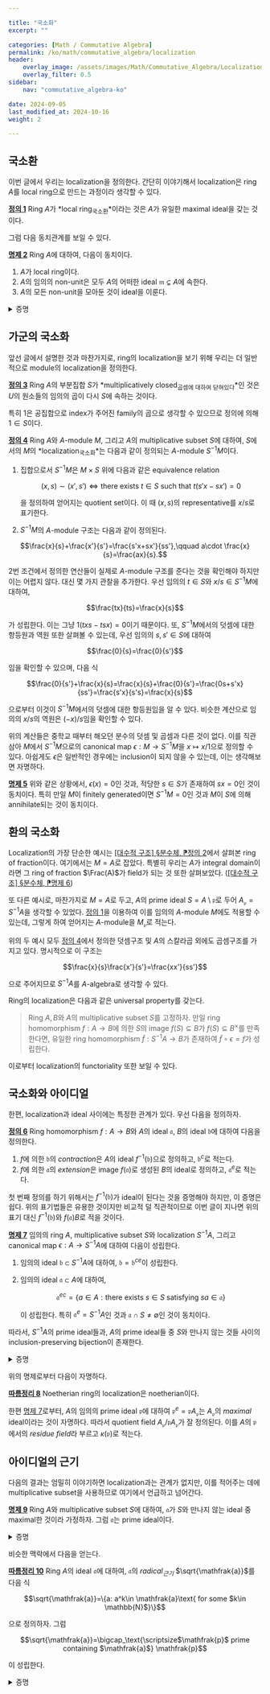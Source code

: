 ```yaml
---

title: "국소화"
excerpt: ""

categories: [Math / Commutative Algebra]
permalink: /ko/math/commutative_algebra/localization
header:
    overlay_image: /assets/images/Math/Commutative_Algebra/Localization.png
    overlay_filter: 0.5
sidebar: 
    nav: "commutative_algebra-ko"

date: 2024-09-05
last_modified_at: 2024-10-16
weight: 2

---
```


## 국소환

이번 글에서 우리는 localization을 정의한다. 간단히 이야기해서 localization은 ring $A$를 local ring으로 만드는 과정이라 생각할 수 있다.

<div class="definition" markdown="1">

<ins id="def1">**정의 1**</ins> Ring $A$가 *local ring<sub>국소환</sub>*이라는 것은 $A$가 유일한 maximal ideal을 갖는 것이다.

</div>

그럼 다음 동치관계를 보일 수 있다.

<div class="proposition" markdown="1">

<ins id="prop2">**명제 2**</ins> Ring $A$에 대하여, 다음이 동치이다.

1. $A$가 local ring이다. 
2. $A$의 임의의 non-unit은 모두 $A$의 어떠한 ideal $\mathfrak{m}\subsetneq A$에 속한다.
3. $A$의 모든 non-unit을 모아둔 것이 ideal을 이룬다.

</div>
<details class="proof" markdown="1">
<summary>증명</summary>

우선 1번을 가정하고, $A$의 임의의 non-unit $a\in A$가 주어졌다 하자. 그럼 $(a)$는 $A$의 ideal이므로 [\[대수적 구조\] §환의 정의, ⁋정리 9](/ko/math/algebraic_structures/rings#thm9)에 의하여 어떠한 maximal ideal에 포함된다. 그런데 $A$는 유일한 maximal ideal $\mathfrak{m}$을 가지므로, $(a)\subseteq \mathfrak{m}$일 수밖에 없고, 따라서 $a\in \mathfrak{m}$이다.

이제 2번을 가정하고 3번을 보이자. 이를 위해서는 $A$의 non-unit들을 모아둔 것이 덧셈에 대해 닫혀있음만 보이면 충분하다. 우선 $\mathfrak{m}\neq A$인 것으로부터 $\mathfrak{m}$은 $A$의 unit을 포함하지 않음을 안다. 이로부터 $A$의 non-unit을 모두 모아두면 반드시 이것이 $\mathfrak{m}$과 같아야 함을 안다. 

마지막으로 3번 조건을 가정하고 1번 조건을 보여야 한다. 임의의 ideal $\mathfrak{a}\subsetneq A$에 대하여, 앞선 관찰로부터 $\mathfrak{a}$는 non-unit들로만 이루어져 있다는 것을 알고, 따라서 $\mathfrak{a}$는 $A$의 모든 non-unit들을 모아둔 ideal $\mathfrak{m}$에 속한다. 한편 $\mathfrak{m}$은 maximal ideal인데, 이는 $A\setminus \mathfrak{m}$의 임의의 원소는 $A$의 unit이므로, $\mathfrak{m}$을 포함하는 ideal은 $A$ 뿐이기 때문이다.

</details>

## 가군의 국소화

앞선 글에서 설명한 것과 마찬가지로, ring의 localization을 보기 위해 우리는 더 일반적으로 module의 localization을 정의한다. 

<div class="definition" markdown="1">

<ins id="def3">**정의 3**</ins> Ring $A$의 부분집합 $S$가 *multiplicatively closed<sub>곱셈에 대하여 닫혀있다</sub>*인 것은 $U$의 원소들의 임의의 곱이 다시 $S$에 속하는 것이다. 

</div>

특히 $1$은 공집합으로 index가 주어진 family의 곱으로 생각할 수 있으므로 정의에 의해 $1\in S$이다. 

<div class="definition" markdown="1">

<ins id="def4">**정의 4**</ins> Ring $A$와 $A$-module $M$, 그리고 $A$의 multiplicative subset $S$에 대하여, $S$에서의 $M$의 *localization<sub>국소화</sub>*는 다음과 같이 정의되는 $A$-module $S^{-1}M$이다. 

1. 집합으로서 $S^{-1}M$은 $M\times S$ 위에 다음과 같은 equivalence relation
    
    $$(x,s)\sim (x',s')\iff \text{there exists $t\in S$ such that $t(s'x-sx')=0$}$$
  
    을 정의하여 얻어지는 quotient set이다. 이 때 $(x,s)$의 representative를 $x/s$로 표기한다.
2. $S^{-1}M$의 $A$-module 구조는 다음과 같이 정의된다.
  
  $$\frac{x}{s}+\frac{x'}{s'}=\frac{s'x+sx'}{ss'},\qquad a\cdot \frac{x}{s}=\frac{ax}{s}.$$

</div>

2번 조건에서 정의한 연산들이 실제로 $A$-module 구조를 준다는 것을 확인해야 하지만 이는 어렵지 않다. 대신 몇 가지 관찰을 추가한다. 우선 임의의 $t\in S$와 $x/s\in S^{-1}M$에 대하여, 

$$\frac{tx}{ts}=\frac{x}{s}$$

가 성립한다. 이는 그냥 $1(txs-tsx)=0$이기 때문이다. 또, $S^{-1}M$에서의 덧셈에 대한 항등원과 역원 또한 살펴볼 수 있는데, 우선 임의의 $s,s'\in S$에 대하여

$$\frac{0}{s}=\frac{0}{s'}$$

임을 확인할 수 있으며, 다음 식

$$\frac{0}{s'}+\frac{x}{s}=\frac{x}{s}+\frac{0}{s'}=\frac{0s+s'x}{ss'}=\frac{s'x}{s's}=\frac{x}{s}$$

으로부터 이것이 $S^{-1}M$에서의 덧셈에 대한 항등원임을 알 수 있다. 비슷한 계산으로 임의의 $x/s$의 역원은 $(-x)/s$임을 확인할 수 있다. 

위의 계산들은 중학교 때부터 해오던 분수의 덧셈 및 곱셈과 다른 것이 없다. 이를 직관삼아 $M$에서 $S^{-1}M$으로의 canonical map $\epsilon: M \rightarrow S^{-1}M$을 $x\mapsto x/1$으로 정의할 수 있다. 아쉽게도 $\epsilon$은 일반적인 경우에는 inclusion이 되지 않을 수 있는데, 이는 생각해보면 자명하다.

<div class="proposition" markdown="1">

<ins id="prop5">**명제 5**</ins> 위와 같은 상황에서, $\epsilon(x)=0$인 것과, 적당한 $s\in S$가 존재하여 $sx=0$인 것이 동치이다. 특히 만일 $M$이 finitely generated이면 $S^{-1}M=0$인 것과 $M$이 $S$에 의해 annihilate되는 것이 동치이다.

</div>

## 환의 국소화

Localization의 가장 단순한 예시는 [\[대수적 구조\] §분수체, ⁋정의 2](/ko/math/algebraic_structures/field_of_fractions#def2)에서 살펴본 ring of fraction이다. 여기에서는 $M=A$로 잡았다. 특별히 우리는 $A$가 integral domain이라면 그 ring of fraction $\Frac(A)$가 field가 되는 것 또한 살펴보았다. ([\[대수적 구조\] §분수체, ⁋명제 6](/ko/math/algebraic_structures/field_of_fractions#prop6))

또 다른 예시로, 마찬가지로 $M=A$로 두고, $A$의 prime ideal $S=A\setminus \mathfrak{p}$로 두어 $A_\mathfrak{p}=S^{-1}A$을 생각할 수 있었다. [정의 1](#def1)을 이용하여 이를 임의의 $A$-module $M$에도 적용할 수 있는데, 그렇게 하여 얻어지는 $A$-module을 $M_\mathfrak{p}$로 적는다. 

위의 두 예시 모두 [정의 4](#def4)에서 정의한 덧셈구조 및 $A$의 스칼라곱 외에도 곱셈구조를 가지고 있다. 명시적으로 이 구조는

$$\frac{x}{s}\frac{x'}{s'}=\frac{xx'}{ss'}$$

으로 주어지므로 $S^{-1}A$를 $A$-algebra로 생각할 수 있다. 

Ring의 localization은 다음과 같은 universal property를 갖는다.

> Ring $A,B$와 $A$의 multiplicative subset $S$를 고정하자. 만일 ring homomorphism $f:A \rightarrow B$에 의한 $S$의 image $f(S)\subseteq B$가 $f(S)\subseteq B^\times$를 만족한다면, 유일한 ring homomorphism $\tilde{f}: S^{-1}A \rightarrow B$가 존재하여 $\tilde{f}\circ\epsilon=f$가 성립한다. 

이로부터 localization의 functoriality 또한 보일 수 있다. 

## 국소화와 아이디얼

한편, localization과 ideal 사이에는 특정한 관계가 있다. 우선 다음을 정의하자.

<div class="definition" markdown="1">

<ins id="def6">**정의 6**</ins> Ring homomorphism $f:A \rightarrow B$와 $A$의 ideal $\mathfrak{a}$, $B$의 ideal $\mathfrak{b}$에 대하여 다음을 정의한다.

1. $f$에 의한 $\mathfrak{b}$의 *contraction*은 $A$의 ideal $f^{-1}(\mathfrak{b})$으로 정의하고, $\mathfrak{b}^c$로 적는다.
2. $f$에 의한 $\mathfrak{a}$의 *extension*은 image $f(\mathfrak{a})$로 생성된 $B$의 ideal로 정의하고, $\mathfrak{a}^e$로 적는다.

</div>

첫 번째 정의를 하기 위해서는 $f^{-1}(\mathfrak{b})$가 ideal이 된다는 것을 증명해야 하지만, 이 증명은 쉽다. 위의 표기법들은 유용한 것이지만 비교적 덜 직관적이므로 이번 글이 지나면 위의 표기 대신 $f^{-1}(\mathfrak{b})$와 $f(\mathfrak{a})B$로 적을 것이다. 

<div class="proposition" markdown="1">

<ins id="prop7">**명제 7**</ins> 임의의 ring $A$, multiplicative subset $S$와 localization $S^{-1}A$, 그리고 canonical map $\epsilon:A \rightarrow S^{-1}A$에 대하여 다음이 성립한다. 

1. 임의의 ideal $\mathfrak{b}\subset S^{-1}A$에 대하여, $\mathfrak{b}=\mathfrak{b}^{ce}$이 성립한다.
2. 임의의 ideal $\mathfrak{a}\subset A$에 대하여, 
  
    $$\mathfrak{a}^{ec}=\{a\in A:\text{there exists $s\in S$ satisfying $sa\in \mathfrak{a}$}\}$$
  
    이 성립한다. 특히 $\mathfrak{a}^e=S^{-1}A$인 것과 $\mathfrak{a}\cap S\neq\emptyset$인 것이 동치이다.

따라서, $S^{-1}A$의 prime ideal들과, $A$의 prime ideal들 중 $S$와 만나지 않는 것들 사이의 inclusion-preserving bijection이 존재한다. 

</div>
<details class="proof" markdown="1">
<summary>증명</summary>

1. 우선 $\mathfrak{b}^{ce}\subseteq \mathfrak{b}$는 일반적으로 항상 성립한다. 반대 방향을 보이기 위해 $a/s\in \mathfrak{b}$라 하자. 그럼 $s(a/s)=a/1$이 $\mathfrak{b}$에 속해야 하므로, $a\in \mathfrak{b}^c$가 성립한다. 따라서 $a/1\in \mathfrak{b}^{ce}$이고 이로부터 $a/s=(1/s)(a/1)\in \mathfrak{b}^{ce}$임을 안다. 
2. 주어진 식의 우변을 편의상 $\mathfrak{a}'$라 적자. 그럼 우선 임의의 $a'\in \mathfrak{a}'$에 대하여, $sa'\in \mathfrak{a}$이도록 하는 $s$가 존재한다. 이제 $a'/1=sa'/s\in \mathfrak{a}^e$인 것으로부터 $a'\in \mathfrak{a}^{ec}$인 것을 안다. 반대로 임의의 $a\in \mathfrak{a}^{ec}$에 대하여, $a/1=a'/s$를 만족하는 $a\in \mathfrak{a}$와 $s\in S$를 찾을 수 있다. 그럼 적당한 $t\in S$가 존재하여 $tsa=ta'\in \mathfrak{a}$가 되며, 이제 $ts\in S$이므로 정의에 의해 $a\in \mathfrak{a}'$이 성립한다. 또 
  
  $$\mathfrak{a}^e=S^{-1}A\iff 1/1\in \mathfrak{a}^e\iff 1\in \mathfrak{a}^{ec}\iff \text{there exists $s\in S$ s.t. $s1\in \mathfrak{a}$}\iff \mathfrak{a}\cap S\neq \emptyset$$

  이다.

이제 2번 결과로부터 임의의 $\mathfrak{b}\subseteq S^{-1}A$가 주어졌을 때 $\mathfrak{b}^c$는 $S$와 만나지 않는 $A$의 prime ideal임을 안다. ([\[대수적 구조\] §분수체, ⁋명제 9](/ko/math/algebraic_structures/field_of_fractions#prop9)) 반대로 $\mathfrak{a}\subseteq A$가 $S$와 만나지 않는 $A$의 prime ideal이라 하자. 그럼 \mathfrak{a}^e$는 $S^{-1}A$의 prime ideal이다. 임의의 $b/t,b'/t'$에 대하여 $(b/t)(b'/t')\in \mathfrak{a}^e$라 하자. 그럼 적당한 $a\in \mathfrak{a}$와 $s\in S$가 존재하여 $(bb')/(tt')=a/s$라 할 수 있고, 따라서 적당한 $u\in S$가 존재하여 $utt'a=usbb'\in \mathfrak{a}$이다. 이제 $\mathfrak{a}\cap S=\emptyset$인 것으로부터 $us\not\in \mathfrak{a}$인 것을 알고, $\mathfrak{a}$는 prime ideal이므로 $bb'\in \mathfrak{a}$가 성립한다. 따라서 $b\in \mathfrak{a}$이거나 $b'\in \mathfrak{a}$이고 $\mathfrak{a}^e$는 prime ideal이다. 이들 대응이 서로간의 inverse가 된다는 것은 2번 결과에서 자연스레 따라나오는 것이다. 

</details>

위의 명제로부터 다음이 자명하다.

<div class="proposition" markdown="1">

<ins id="cor8">**따름정리 8**</ins> Noetherian ring의 localization은 noetherian이다. 

</div>

한편 [명제 7](#prop7)로부터, $A$의 임의의 prime ideal $\mathfrak{p}$에 대하여 $\mathfrak{p}^e=\mathfrak{p}A_\mathfrak{p}$는 $A_\mathfrak{p}$의 *maximal* ideal이라는 것이 자명하다. 따라서 quotient field $A_\mathfrak{p}/\mathfrak{p}A_\mathfrak{p}$가 잘 정의된다. 이를 $A$의 $\mathfrak{p}$에서의 *residue field*라 부르고 $\kappa(\mathfrak{p})$로 적는다. 

## 아이디얼의 근기

다음의 결과는 엄밀히 이야기하면 localization과는 관계가 없지만, 이를 적어주는 데에 multiplicative subset을 사용하므로 여기에서 언급하고 넘어간다. 

<div class="proposition" markdown="1">

<ins id="prop9">**명제 9**</ins> Ring $A$와 multiplicative subset $S$에 대하여, $\mathfrak{a}$가 $S$와 만나지 않는 ideal 중 maximal한 것이라 가정하자. 그럼 $\mathfrak{a}$는 prime ideal이다.

</div>
<details class="proof" markdown="1">
<summary>증명</summary>

$A$의 두 원소 $a_1,a_2$가 주어졌다 하고, $a_1,a_2\not\in \mathfrak{a}$라면 $a_1a_2\not\in \mathfrak{a}$임을 보이자. $\mathfrak{a}$의 maximality에 의하여, 두 ideal $\mathfrak{a}+(a_1)$과 $\mathfrak{a}+(a_2)$는 반드시 $S$와 만나야 하므로, 적당한 $b_1,b_2\in A$와 $x_1,x_2\in \mathfrak{a}$에 대하여 $a_ib_i+x_i\in S$가 성립해야 한다. 그런데 $S$는 곱셈에 대해 닫혀있으므로, 다음 원소

$$(a_1b_1+x_1)(a_2b_2+x_2)=a_1a_2b_1b_2+a_1b_1x_2+a_2b_2x_1+x_1x_2$$

또한 $S$에 속해있어야 한다. 만일 결론에 반하여 $a_1a_2\in \mathfrak{a}$라면, 우변의 네 항은 모두 $\mathfrak{a}$에 속하므로 이는 $\mathfrak{a}$와 $S$가 만나지 않는다는 가정에 모순이다.

</details>

비슷한 맥락에서 다음을 얻는다.

<div class="proposition" markdown="1">

<ins id="cor10">**따름정리 10**</ins> Ring $A$의 ideal $\mathfrak{a}$에 대하여, $\mathfrak{a}$의 *radical<sub>근기</sub>* $\sqrt{\mathfrak{a}}$를 다음 식

$$\sqrt{\mathfrak{a}}=\{a: a^k\in \mathfrak{a}\text{ for some $k\in \mathbb{N}$}\}$$

으로 정의하자. 그럼

$$\sqrt{\mathfrak{a}}=\bigcap_\text{\scriptsize$\mathfrak{p}$ prime containing $\mathfrak{a}$} \mathfrak{p}$$

이 성립한다.

</div>
<details class="proof" markdown="1">
<summary>증명</summary>

한쪽 방향은 자명하며, 반대로 만일 $a\not\in \sqrt{\mathfrak{a}}$라면 $S=\\{a^k: k\geq 1\\}$로 두고 [명제 9](#prop9)를 적용하면 된다.

</details>